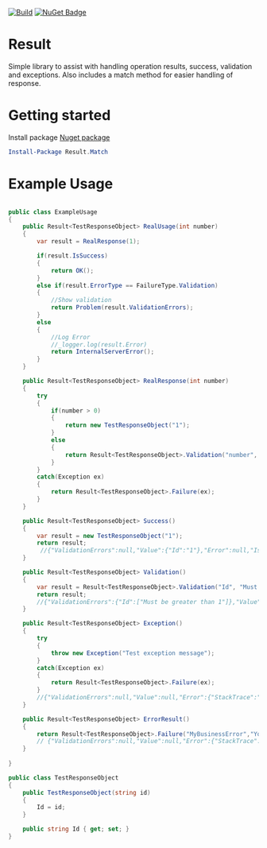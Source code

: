 [![Build](https://github.com/jodendaal/Result/actions/workflows/main.yml/badge.svg)](https://github.com/jodendaal/Result/actions/workflows/main.yml) [![NuGet Badge](https://buildstats.info/nuget/Result.Match)](https://www.nuget.org/packages/Result.Match)

# Result

Simple library to assist with handling operation results, success, validation and exceptions.
Also includes a match method for easier handling of response.

# Getting started

Install package [Nuget package](https://www.nuget.org/packages/Result.Match)

```powershell
Install-Package Result.Match
```

# Example Usage
 

```csharp

public class ExampleUsage
{
    public Result<TestResponseObject> RealUsage(int number)
    {
        var result = RealResponse(1);

        if(result.IsSuccess)
        {
            return OK();
        }
        else if(result.ErrorType == FailureType.Validation)
        {
            //Show validation
            return Problem(result.ValidationErrors);
        }
        else
        {
            //Log Error
            //_logger.log(result.Error)
            return InternalServerError();
        }
    }

    public Result<TestResponseObject> RealResponse(int number)
    {
        try
        {
            if(number > 0)
            {
                return new TestResponseObject("1");
            }
            else
            {
                return Result<TestResponseObject>.Validation("number", "must be greater than 0");
            }
        }
        catch(Exception ex)
        {
            return Result<TestResponseObject>.Failure(ex);
        }
    }

    public Result<TestResponseObject> Success()
    {
        var result = new TestResponseObject("1");
        return result;
         //{"ValidationErrors":null,"Value":{"Id":"1"},"Error":null,"IsSuccess":true,"ErrorType":0}
    }

    public Result<TestResponseObject> Validation()
    {
        var result = Result<TestResponseObject>.Validation("Id", "Must be greater than 1");
        return result;
        //{"ValidationErrors":{"Id":["Must be greater than 1"]},"Value":null,"Error":null,"IsSuccess":false,"ErrorType":2}
    }

    public Result<TestResponseObject> Exception()
    {
        try
        {
            throw new Exception("Test exception message");
        }
        catch(Exception ex)
        {
            return Result<TestResponseObject>.Failure(ex);
        }
        //{"ValidationErrors":null,"Value":null,"Error":{"StackTrace":"   at OperationResult.Tests.ExampleUsage.Exception() in OperationResultExampleTests.cs:line 61","Exception":{ExceptionObject},"Code":"System.Exception","Message":"Test exception message","Type":1},"IsSuccess":false,"ErrorType":1}
    }

    public Result<TestResponseObject> ErrorResult()
    {
        return Result<TestResponseObject>.Failure("MyBusinessError","You cannot do this");
        // {"ValidationErrors":null,"Value":null,"Error":{"StackTrace":"at ErrorResult in OperationResultExampleTests.cs:line 71","Exception":null,"Code":"MyBusinessError","Message":"You cannot do this","Type":0},"IsSuccess":false,"ErrorType":1}
    }
    
}

public class TestResponseObject
{
    public TestResponseObject(string id)
    {
        Id = id;
    }

    public string Id { get; set; }
}
```
